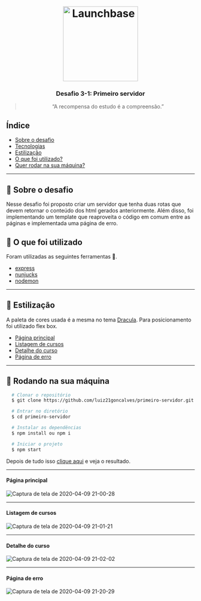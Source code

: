 <h1 align="center">
<img alt="Launchbase" src="https://storage.googleapis.com/golden-wind/bootcamp-launchbase/logo.png" width="200px" />
</h1>

<h3 align="center">
Desafio 3-1: Primeiro servidor
</h3>

<blockquote align="center">“A recompensa do estudo é a compreensão.”</blockquote>


## Índice

- [Sobre o desafio](#-sobre-o-desafio)
- [Tecnologias](#-tecnologias)
- [Estilização](#-estilização)
- [O que foi utilizado?](#-o-que-foi-utilizado)
- [Quer rodar na sua máquina?](#-rodando-na-sua-máquina)

---

## 🚀 Sobre o desafio

Nesse desafio foi proposto criar um servidor que tenha duas rotas que devem retornar o conteúdo dos html gerados anteriormente. Além disso, foi implementando um template que reaproveita o código em comum entre as páginas e implementada uma página de erro.

## 🤔 O que foi utilizado

Foram utilizadas as seguintes ferramentas 🔧.

- [express](https://expressjs.com/)
- [nunjucks](https://www.npmjs.com/package/nunjucks)
- [nodemon](https://nodemon.io/)

---

## 🎨 Estilização

A paleta de cores usada é a mesma no tema [Dracula](https://draculatheme.com/). Para posicionamento foi utilizado flex box.

- [Página principal](#-página-principal)
- [Listagem de cursos](#-listagem-de-cursos)
- [Detalhe do curso](#-detalhe-do-curso)
- [Página de erro](#-página-de-erro)

---

## 🤯 Rodando na sua máquina

```bash
  # Clonar o repositório
  $ git clone https://github.com/luiz21goncalves/primeiro-servidor.git

  # Entrar no diretório
  $ cd primeiro-servidor

  # Instalar as dependências
  $ npm install ou npm i

  # Iniciar o projeto
  $ npm start

```

Depois de tudo isso [clique aqui](http://localhost:5000/) e veja o resultado.

---

#### Página principal

![Captura de tela de 2020-04-09 21-00-28](https://user-images.githubusercontent.com/59892313/78951060-22313a00-7aa7-11ea-8633-9353f856cef4.png)

---

#### Listagem de cursos

![Captura de tela de 2020-04-09 21-01-21](https://user-images.githubusercontent.com/59892313/78951062-22c9d080-7aa7-11ea-90e2-544fd89075b2.png)

---

#### Detalhe do curso

![Captura de tela de 2020-04-09 21-02-02](https://user-images.githubusercontent.com/59892313/78951064-23626700-7aa7-11ea-80b8-78cb78fd4446.png)

---

#### Página de erro

![Captura de tela de 2020-04-09 21-20-29](https://user-images.githubusercontent.com/59892313/78951293-04180980-7aa8-11ea-800e-331c80115335.png)
